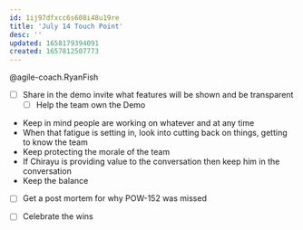 ```yaml
---
id: 1ij97dfxcc6s608i48u19re
title: 'July 14 Touch Point'
desc: ''
updated: 1658179394091
created: 1657812507773
---
```


@agile-coach.RyanFish

- [ ] Share in the demo invite what features will be shown and be transparent
  - [ ] Help the team own the Demo

- Keep in mind people are working on whatever and at any time
- When that fatigue is setting in, look into cutting back on things, getting to know the team
- Keep protecting the morale of the team
- If Chirayu is providing value to the conversation then keep him in the conversation
- Keep the balance 

- [ ] Get a post mortem for why POW-152 was missed

- [ ] Celebrate the wins
